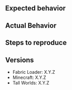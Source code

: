 ## Expected behavior

## Actual Behavior

## Steps to reproduce

## Versions
 - Fabric Loader: X.Y.Z
 - Minecraft: X.Y.Z
 - Tall Worlds: X.Y.Z

